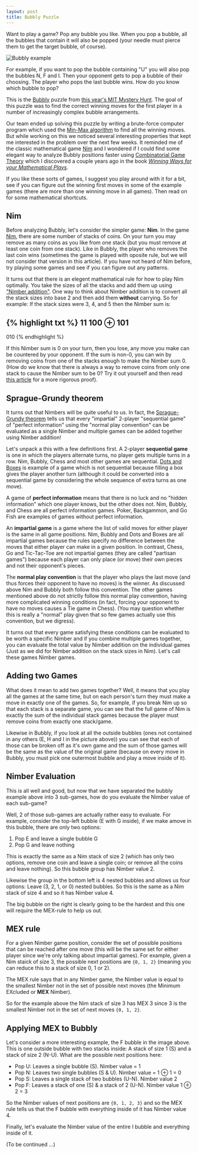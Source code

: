 ```yaml
---
layout: post
title: Bubbly Puzzle
---
```


Want to play a game? Pop any bubble you like. When you pop a bubble, all the bubbles that contain it will also be popped (your needle must pierce them to get the target bubble, of course).

![Bubbly example](http://www.mit.edu/~puzzle/2019/assets/puzzles/bubbly/image-2.png "Bubbly example")

For example, if you want to pop the bubble containing "U" you will also pop the bubbles N, F and I. Then your opponent gets to pop a bubble of their choosing. The player who pops the last bubble wins. How do you know which bubble to pop?

This is the [Bubbly](http://www.mit.edu/~puzzle/2019/puzzle/bubbly.html) puzzle from [this year's MIT Mystery Hunt](http://www.mit.edu/~puzzle/2019/). The goal of this puzzle was to find the correct winning moves for the first player in a number of increasingly complex bubble arrangements.

Our team ended up solving this puzzle by writing a brute-force computer program which used the [Min-Max algorithm](https://en.wikipedia.org/wiki/Minimax) to find all the winning moves. But while working on this we noticed several interesting properties that kept me interested in the problem over the next few weeks. It reminded me of the classic mathematical game [Nim](https://en.wikipedia.org/wiki/Nim) and I wondered if I could find some elegant way to analyze Bubbly positions faster using [Combinatorial Game Theory](https://en.wikipedia.org/wiki/Combinatorial_game_theory) which I discovered a couple years ago in the book [*Winning Ways for your Mathematical Plays*](https://en.wikipedia.org/wiki/Winning_Ways_for_your_Mathematical_Plays).

If you like these sorts of games, I suggest you play around with it for a bit, see if you can figure out the winning first moves in some of the example games (there are more than one winning move in all games). Then read on for some mathematical shortcuts.

## Nim

Before analyzing Bubbly, let's consider the simpler game: **Nim**. In the game [Nim](https://en.wikipedia.org/wiki/Nim), there are some number of stacks of coins. On your turn you may remove as many coins as you like from one stack (but you must remove at least one coin from one stack). Like in Bubbly, the player who removes the last coin wins (sometimes the game is played with oposite rule, but we will not consider that version in this article). If you have not heard of Nim before, try playing some games and see if you can figure out any patterns.

It turns out that there is an elegent mathematical rule for how to play Nim optimally. You take the sizes of all the stacks and add them up using ["Nimber addition"](https://en.wikipedia.org/wiki/Nimber#Addition). One way to think about Nimber addition is to convert all the stack sizes into base 2 and then add them **without** carrying. So for example: If the stack sizes were 3, 4, and 5 then the Nimber sum is:

{% highlight txt %}
   11
  100
⊕ 101
-----
  010
{% endhighlight %}

If this Nimber sum is 0 on your turn, then you lose, any move you make can be countered by your opponent. If the sum is non-0, you can win by removing coins from one of the stacks enough to make the Nimber sum 0. (How do we know that there is always a way to remove coins from only one stack to cause the Nimber sum to be 0? Try it out yourself and then read [this article](http://web.mit.edu/sp.268/www/nim.pdf) for a more rigorous proof).

## Sprague-Grundy theorem

It turns out that Nimbers will be quite useful to us. In fact, the [Sprague-Grundy theorem](https://en.wikipedia.org/wiki/Sprague%E2%80%93Grundy_theorem) tells us that every "impartial" 2-player "sequential game" of "perfect information" using the "normal play convention" can be evaluated as a single Nimber and multiple games can be added together using Nimber addition!

Let's unpack a this with a few definitions first. A 2-player **sequential game** is one in which the players alternate turns, no player gets multiple turns in a row. Nim, Bubbly, Chess and most other games are sequential. [Dots and Boxes](https://en.wikipedia.org/wiki/Dots_and_Boxes) is example of a game which is not sequential because filling a box gives the player another turn (although it could be converted into a sequential game by considering the whole sequence of extra turns as one move).

A game of **perfect information** means that there is no luck and no "hidden information" which one player knows, but the other does not. Nim, Bubbly, and Chess are all perfect information games. Poker, Backgammon, and Go Fish are examples of games without perfect information.

An **impartial game** is a game where the list of valid moves for either player is the same in all game positions. Nim, Bubbly and Dots and Boxes are all impartial games because the rules specify no difference between the moves that either player can make in a given position. In contrast, Chess, Go and Tic-Tac-Toe are not impartial games (they are called "partisan games") because each player can only place (or move) their own pieces and not their opponent's pieces.

The **normal play convention** is that the player who plays the last move (and thus forces their opponent to have no moves) is the winner. As discussed above Nim and Bubbly both follow this convention. The other games mentioned above do not strictly follow this normal play convention, having more complicated winning conditions (in fact, forcing your opponent to have no moves causes a Tie game in Chess). (You may question whether this is really a "normal" play given that so few games actually use this convention, but we digress).

It turns out that every game satisfying these conditions can be evaluated to be worth a specific Nimber and if you combine multiple games together, you can evaluate the total value by Nimber addition on the individual games (Just as we did for Nimber addition on the stack sizes in Nim). Let's call these games Nimber games.

## Adding two Games

What does it mean to add two games together? Well, it means that you play all the games at the same time, but on each person's turn they must make a move in exactly one of the games. So, for example, if you break Nim up so that each stack is a separate game, you can see that the full game of Nim is exactly the sum of the individual stack games because the player must remove coins from exactly one stack/game.

Likewise in Bubbly, if you look at all the outside bubbles (ones not contained in any others (E, H and I in the picture above)) you can see that each of those can be broken off as it's own game and the sum of those games will be the same as the value of the original game (because on every move in Bubbly, you must pick one outermost bubble and play a move inside of it).

## Nimber Evaluation

This is all well and good, but now that we have separated the bubbly example above into 3 sub-games, how do you evaluate the Nimber value of each sub-game?

Well, 2 of those sub-games are actually rather easy to evaluate. For example, consider the top-left bubble (E with G inside), if we make amove in this bubble, there are only two options:

  1. Pop E and leave a single bubble G
  2. Pop G and leave nothing

This is exactly the same as a Nim stack of size 2 (which has only two options, remove one coin and leave a single coin; or remove all the coins and leave nothing). So this bubble group has Nimber value 2.

Likewise the group in the bottom left is 4 nested bubbles and allows us four options: Leave (3, 2, 1, or 0) nested bubbles. So this is the same as a Nim stack of size 4 and so it has Nimber value 4.

The big bubble on the right is clearly going to be the hardest and this one will require the MEX-rule to help us out.

## MEX rule

For a given Nimber game position, consider the set of possible positions that can be reached after one move (this will be the same set for either player since we're only talking about impartial games). For example, given a Nim staick of size 3, the possible next positions are `{0, 1, 2}` (meaning you can reduce this to a stack of size 0, 1 or 2).

The MEX rule says that in any Nimber game, the Nimber value is equal to the smallest Nimber not in the set of possible next moves (the Minimum EXcluded or **MEX** Nimber).

So for the example above the Nim stack of size 3 has MEX 3 since 3 is the smallest Nimber not in the set of next moves `{0, 1, 2}`.

## Applying MEX to Bubbly

Let's consider a more interesting example, the F bubble in the image above. This is one outside bubble with two stacks inside: A stack of size 1 (S) and a stack of size 2 (N-U). What are the possible next positions here:

  * Pop U: Leaves a single bubble (S). Nimber value = 1
  * Pop N: Leaves two single bubbles (S & U). Nimber value = 1 ⊕ 1 = 0
  * Pop S: Leaves a single stack of two bubbles (U-N). Nimber value 2
  * Pop F: Leaves a stack of one (S) & a stack of 2 (U-N). Nimber value 1 ⊕ 2 = 3

So the Nimber values of next positions are `{0, 1, 2, 3}` and so the MEX rule tells us that the F bubble with everything inside of it has Nimber value 4.

Finally, let's evaluate the Nimber value of the entire I bubble and everything inside of it.

(To be continued ...)
